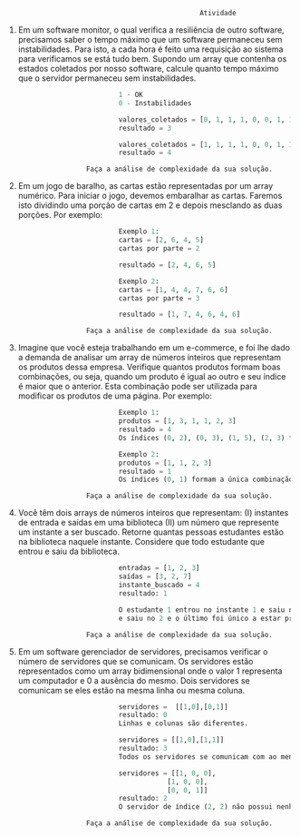                                                     Atividade

1. Em um software monitor, o qual verifica a resiliência de outro software, precisamos saber o tempo máximo que um software permaneceu sem instabilidades. Para isto, a cada hora é feito uma requisição ao sistema para verificamos se está tudo bem. Supondo um array que contenha os estados coletados por nosso software, calcule quanto tempo máximo que o servidor permaneceu sem instabilidades.

```py
                            1 - OK
                            0 - Instabilidades

                            valores_coletados = [0, 1, 1, 1, 0, 0, 1, 1]
                            resultado = 3

                            valores_coletados = [1, 1, 1, 1, 0, 0, 1, 1]
                            resultado = 4
```

                        Faça a análise de complexidade da sua solução.

2. Em um jogo de baralho, as cartas estão representadas por um array numérico. Para iniciar o jogo, devemos embaralhar as cartas. Faremos isto dividindo uma porção de cartas em 2 e depois mesclando as duas porções. Por exemplo:

```py
                            Exemplo 1:
                            cartas = [2, 6, 4, 5]
                            cartas por parte = 2

                            resultado = [2, 4, 6, 5]

                            Exemplo 2:
                            cartas = [1, 4, 4, 7, 6, 6]
                            cartas por parte = 3

                            resultado = [1, 7, 4, 6, 4, 6]
```

                        Faça a análise de complexidade da sua solução.

3. Imagine que você esteja trabalhando em um e-commerce, e foi lhe dado a demanda de analisar um array de números inteiros que representam os produtos dessa empresa. Verifique quantos produtos formam boas combinações, ou seja, quando um produto é igual ao outro e seu índice é maior que o anterior. Esta combinação pode ser utilizada para modificar os produtos de uma página. Por exemplo:

```py
                            Exemplo 1:
                            produtos = [1, 3, 1, 1, 2, 3]
                            resultado = 4
                            Os índices (0, 2), (0, 3), (1, 5), (2, 3) formam combinações.

                            Exemplo 2:
                            produtos = [1, 1, 2, 3]
                            resultado = 1
                            Os índices (0, 1) formam a única combinação.
```

                        Faça a análise de complexidade da sua solução.

4.   Você têm dois arrays de números inteiros que representam: (I) instantes de entrada e saídas em uma biblioteca (II) um número que represente um instante a ser buscado. Retorne quantas pessoas estudantes estão na biblioteca naquele instante. Considere que todo estudante que entrou e saiu da biblioteca.

```py
                            entradas = [1, 2, 3]
                            saídas = [3, 2, 7]
                            instante_buscado = 4
                            resultado: 1

                            O estudante 1 entrou no instante 1 e saiu no 3, já o segundo entrou
                            e saiu no 2 e o último foi único a estar presente no instante 4.
```

                        Faça a análise de complexidade da sua solução.

5. Em um software gerenciador de servidores, precisamos verificar o número de servidores que se comunicam. Os servidores estão representados como um array bidimensional onde o valor 1 representa um computador e 0 a ausência do mesmo. Dois servidores se comunicam se eles estão na mesma linha ou mesma coluna.

```py
                            servidores =  [[1,0],[0,1]]
                            resultado: 0
                            Linhas e colunas são diferentes.

                            servidores = [[1,0],[1,1]]
                            resultado: 3
                            Todos os servidores se comunicam com ao menos um outro servidor.

                            servidores = [[1, 0, 0],
                                        [1, 0, 0],
                                        [0, 0, 1]]
                            resultado: 2
                            O servidor de índice (2, 2) não possui nenhum outro na mesma linha e coluna.

```

                        Faça a análise de complexidade da sua solução.

